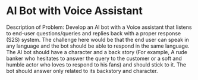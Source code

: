 # Al Bot with Voice Assistant 

Description of Problem: 
Develop an Al bot with a Voice assistant that listens to end-user questions/queries and replies back with a proper response (S2S) system. 
The challenge here would be that the end user can speak in any language and the bot should be able to respond in the same language. 
The Al bot should have a character and a back story (For example, A rude banker who hesitates to answer the query to the customer or
a soft and humble actor who loves to respond to his fans) and should stick to it. The bot should answer only related to its backstory and character.
